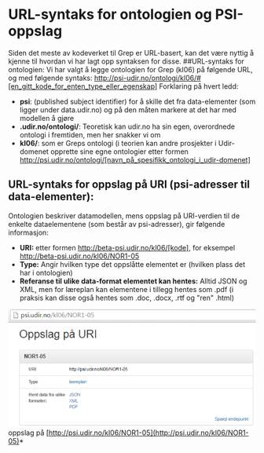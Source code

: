 # URL-syntaks for ontologien og PSI-oppslag

Siden det meste av kodeverket til Grep er URL-basert, kan det være nyttig å kjenne til hvordan vi har lagt opp syntaksen for disse.
##URL-syntaks for ontologien:
Vi har valgt å legge ontologien for Grep (kl06) på følgende URL, og med følgende syntaks:
http://psi-udir.no/ontologi/kl06/#[en_gitt_kode_for_enten_type_eller_egenskap]
Forklaring på hvert ledd:
- **psi**: (published subject identifier) for å skille det fra data-elementer (som ligger under data.udir.no) og på den måten markere at det har med modellen å gjøre
- **.udir.no/ontologi/**: Teoretisk kan udir.no ha sin egen, overordnede ontologi i fremtiden, men her snakker vi om 
- **kl06/**: som er Greps ontologi (i teorien kan andre prosjekter i Udir-domenet opprette sine egne ontologier etter formen http://psi.udir.no/ontologi/[navn_på_spesifikk_ontologi_i_udir-domenet]

## URL-syntaks for oppslag på URI (psi-adresser til data-elementer):
Ontologien beskriver datamodellen, mens oppslag på URI-verdien til de enkelte dataelementene (som består av psi-adresser), gir følgende informasjon:
- **URI:** etter formen http://beta-psi.udir.no/kl06/[kode], for eksempel http://beta-psi.udir.no/kl06/NOR1-05
- **Type:** Angir hvilken type det oppslåtte elementet er (hvilken plass det har i ontologien)
- **Referanse til ulike data-format elementet kan hentes:** Alltid JSON og XML, men for læreplan kan elementene i tillegg hentes som .pdf (i praksis kan disse også hentes som .doc, .docx, .rtf og "ren" .html)

![Oppslag på URI](oppslag_paa_uri.png)
oppslag på [http://psi.udir.no/kl06/NOR1-05](http://psi.udir.no/kl06/NOR1-05)*
